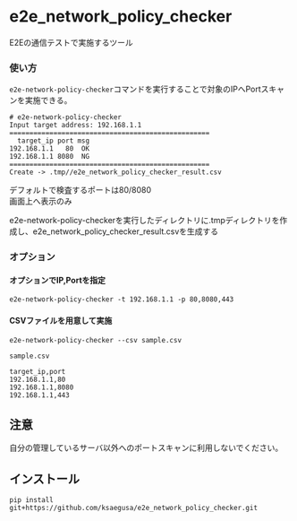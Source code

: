 # e2e_network_policy_checker
E2Eの通信テストで実施するツール

### 使い方
`e2e-network-policy-checker`コマンドを実行することで対象のIPへPortスキャンを実施できる。

```
# e2e-network-policy-checker
Input target address: 192.168.1.1
==================================================
  target_ip port msg
192.168.1.1   80  OK
192.168.1.1 8080  NG
==================================================
Create -> .tmp//e2e_network_policy_checker_result.csv
```
デフォルトで検査するポートは80/8080  
画面上へ表示のみ

e2e-network-policy-checkerを実行したディレクトリに.tmpディレクトリを作成し、e2e_network_policy_checker_result.csvを生成する

### オプション
#### オプションでIP,Portを指定
`e2e-network-policy-checker -t 192.168.1.1 -p 80,8080,443`

#### CSVファイルを用意して実施
`e2e-network-policy-checker --csv sample.csv`

`sample.csv`
```sample.csv
target_ip,port
192.168.1.1,80
192.168.1.1,8080
192.168.1.1,443
```

## 注意
自分の管理しているサーバ以外へのポートスキャンに利用しないでください。

## インストール
```
pip install git+https://github.com/ksaegusa/e2e_network_policy_checker.git
```